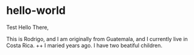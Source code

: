 # hello-world
Test
Hello There,

This is Rodrigo, and I am originally from Guatemala, and I currently live in Costa Rica.
++ I maried years ago. I have two beatiful children.
